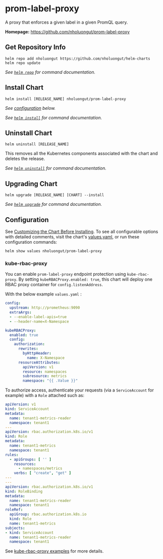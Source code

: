 # prom-label-proxy

A proxy that enforces a given label in a given PromQL query.

**Homepage:** <https://github.com/nholuongut/prom-label-proxy>

## Get Repository Info

```console
helm repo add nholuongut https://github.com/nholuongut/helm-charts
helm repo update
```

_See [`helm repo`](https://helm.sh/docs/helm/helm_repo/) for command documentation._

## Install Chart

```console
helm install [RELEASE_NAME] nholuongut/prom-label-proxy
```

_See [configuration](#configuration) below._

_See [`helm install`](https://helm.sh/docs/helm/helm_install/) for command documentation._

## Uninstall Chart

```console
helm uninstall [RELEASE_NAME]
```

This removes all the Kubernetes components associated with the chart and deletes the release.

_See [`helm uninstall`](https://helm.sh/docs/helm/helm_uninstall/) for command documentation._

## Upgrading Chart

```console
helm upgrade [RELEASE_NAME] [CHART] --install
```

_See [`helm upgrade`](https://helm.sh/docs/helm/helm_upgrade/) for command documentation._

## Configuration

See [Customizing the Chart Before Installing](https://helm.sh/docs/intro/using_helm/#customizing-the-chart-before-installing). To see all configurable options with detailed comments, visit the chart's [values.yaml](./values.yaml), or run these configuration commands:

```console
helm show values nholuongut/prom-label-proxy
```

### kube-rbac-proxy

You can enable `prom-label-proxy` endpoint protection using `kube-rbac-proxy`. By setting `kubeRBACProxy.enabled: true`, this chart will deploy one RBAC proxy container for `config.listenAddress`.

With the below example `values.yaml` :

```yaml
config:
  upstream: http://prometheus:9090
  extraArgs:
  - --enable-label-apis=true
  - --header-name=X-Namespace

kubeRBACProxy:
  enabled: true
  config:
    authorization:
      rewrites:
        byHttpHeader:
          name: X-Namespace
      resourceAttributes:
        apiVersion: v1
        resource: namespaces
        subresource: metrics
        namespace: "{{ .Value }}"
```

To authorize access, authenticate your requests (via a `ServiceAccount` for example) with a `Role` attached such as:

```yaml
apiVersion: v1
kind: ServiceAccount
metadata:
  name: tenant1-metrics-reader
  namespace: tenant1
---
apiVersion: rbac.authorization.k8s.io/v1
kind: Role
metadata:
  name: tenant1-metrics
  namespace: tenant1
rules:
  - apiGroups: [ '' ]
    resources:
      - namespaces/metrics
    verbs: [ "create", "get" ]
---
---
apiVersion: rbac.authorization.k8s.io/v1
kind: RoleBinding
metadata:
  name: tenant1-metrics-reader
  namespace: tenant1
roleRef:
  apiGroup: rbac.authorization.k8s.io
  kind: Role
  name: tenant1-metrics
subjects:
- kind: ServiceAccount
  name: tenant1-metrics-reader
  namespace: tenant1
```

See [kube-rbac-proxy examples](https://github.com/brancz/kube-rbac-proxy/tree/master/examples/rewrites) for more details.
